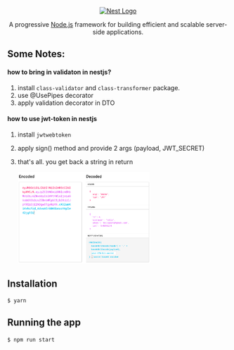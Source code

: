 <p align="center">
  <a href="http://nestjs.com/" target="blank"><img src="https://nestjs.com/img/logo_text.svg" width="320" alt="Nest Logo" /></a>
</p>

  <p align="center">A progressive <a href="http://nodejs.org" target="_blank">Node.js</a> framework for building efficient and scalable server-side applications.</p>
    <p align="center">

</p>

## Some Notes:

#### how to bring in validaton in nestjs?

1. install `class-validator` and `class-transformer` package.
2. use @UsePipes decorator
3. apply validation decorator in DTO

#### how to use jwt-token in nestjs

1. install `jwtwebtoken`
2. apply sign() method and provide 2 args (payload, JWT_SECRET)
3. that's all. you get back a string in return

   <img src='./jwt-signed-encoded-vs-decoded.png' width='300'/>

## Installation

```bash
$ yarn
```

## Running the app

```bash
$ npm run start
```
